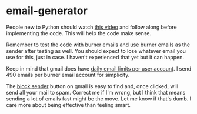 # email-generator
People new to Python should watch [this video](https://www.youtube.com/watch?v=QJobMzcmoMo) and follow along before implementing the code. This will help the code make sense.

Remember to test the code with burner emails and use burner emails as the sender after testing as well. You should expect to lose whatever email you use for this, just in case. I haven't experienced that yet but it can happen.

Keep in mind that gmail does have [daily email limits per user account](https://support.google.com/a/answer/166852?hl=en). I send 490 emails per burner email account for simplicity.

The [block sender](https://support.google.com/mail/answer/8151?hl=en&co=GENIE.Platform%3DDesktop) button on gmail is easy to find and, once clicked, will send all your mail to spam. Correct me if I'm wrong, but I think that means sending a lot of emails fast might be the move. Let me know if that's dumb. I care more about being effective than feeling smart.

